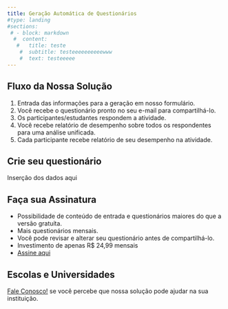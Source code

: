 ```yaml
---
title: Geração Automática de Questionários 
#type: landing
#sections:
 # - block: markdown
  #  content:
   #   title: teste
    #  subtitle: testeeeeeeeeeewww
    #  text: testeeeee
---
```


## Fluxo da Nossa Solução

1. Entrada das informações para a geração em nosso formulário.
2. Você recebe o questionário pronto no seu e-mail para compartilhá-lo.
3. Os participantes/estudantes respondem a atividade.
4. Você recebe relatório de desempenho sobre todos os respondentes para uma análise unificada.
5. Cada participante recebe relatório de seu desempenho na atividade.

## Crie seu questionário

Inserção dos dados aqui


## Faça sua Assinatura

- Possibilidade de conteúdo de entrada e questionários maiores do que a versão gratuíta.
- Mais questionários mensais.
- Você pode revisar e alterar seu questionário antes de compartilhá-lo.
- Investimento de apenas R$ 24,99 mensais
- [Assine aqui](https://www.exemplo.com)

## Escolas e Universidades

[Fale Conosco!](/fale_conosco/) se você percebe que nossa solução pode ajudar na sua instituição.